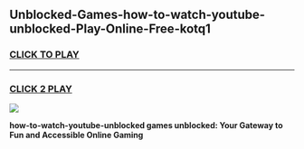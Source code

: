 
## Unblocked-Games-how-to-watch-youtube-unblocked-Play-Online-Free-kotq1
<h3>
<a href="https://premium76.site?title=how-to-watch-youtube-unblocked&ref=26A">CLICK TO PLAY</a></h3>
<hr>

<h3>
<a href="https://premium76.site?title=how-to-watch-youtube-unblocked&ref=26A">CLICK 2 PLAY</a>
  
</h3>

<a href="https://premium76.site?title=how-to-watch-youtube-unblocked&ref=26A"><img src="https://clearcache.store/games.png"></a>


**how-to-watch-youtube-unblocked games unblocked: Your Gateway to Fun and Accessible Online Gaming**
